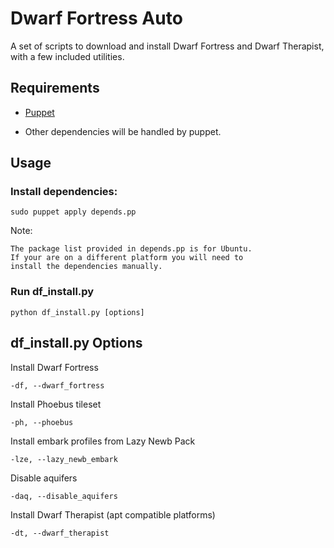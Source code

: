 Dwarf Fortress Auto
===================

A set of scripts to download and install
Dwarf Fortress and Dwarf Therapist, with a few included utilities.

## Requirements

- [Puppet](http://puppetlabs.com/)

- Other dependencies will be handled by puppet.

## Usage
### Install dependencies:

    sudo puppet apply depends.pp

Note:

    The package list provided in depends.pp is for Ubuntu.
    If your are on a different platform you will need to
    install the dependencies manually.


### Run df\_install.py

    python df_install.py [options]

## df\_install.py Options

Install Dwarf Fortress

    -df, --dwarf_fortress

Install Phoebus tileset

    -ph, --phoebus

Install embark profiles from Lazy Newb Pack

    -lze, --lazy_newb_embark

Disable aquifers

    -daq, --disable_aquifers

Install Dwarf Therapist (apt compatible platforms)

    -dt, --dwarf_therapist

